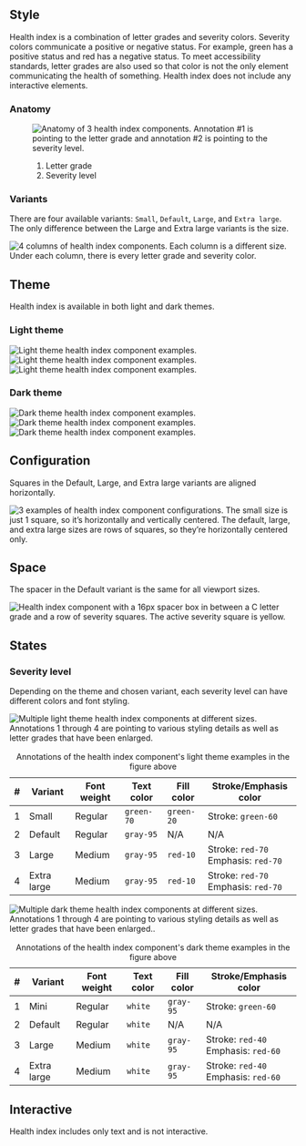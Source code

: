 <style>
  .list-flat {
    margin: 0;
    padding: 0;
    list-style: none;
  }
  rh-table caption {
    font-weight: var(--rh-font-weight-body-text-regular, 400);
    font-size: var(--rh-font-size-code-sm, 0.875rem);
  }
</style>

## Style

Health index is a combination of letter grades and severity colors. Severity colors communicate a positive or negative status. For example, green has a positive status and red has a negative status. To meet accessibility standards, letter grades are also used so that color is not the only element communicating the health of something. Health index does not include any interactive elements.

### Anatomy

<figure>
  <uxdot-example width-adjustment="752px">
    <img src="../style-anatomy.svg" alt="Anatomy of 3 health index components. Annotation #1 is pointing to the letter grade and annotation #2 is pointing to the severity level.">
  </uxdot-example>
  <figcaption>
    <ol>
      <li>Letter grade</li>
      <li>Severity level</li>
    </ol>
  </figcaption>
</figure>


### Variants

There are four available variants: `Small`, `Default`, `Large`, and `Extra large`. The only difference between the Large and Extra large variants is the size.

<uxdot-example width-adjustment="752px">
  <img src="../style-variants.svg" alt="4 columns of health index components. Each column is a different size. Under each column, there is every letter grade and severity color.">
</uxdot-example>


## Theme

Health index is available in both light and dark themes.

### Light theme

<uxdot-example width-adjustment="752px">
  <img src="../style-theme-light.svg" alt="Light theme health index component examples.">
</uxdot-example>

<uxdot-example color-palette="lighter" width-adjustment="752px">
  <img src="../style-theme-light.svg" alt="Light theme health index component examples.">
</uxdot-example>

<uxdot-example color-palette="light" width-adjustment="752px">
  <img src="../style-theme-light.svg" alt="Light theme health index component examples.">
</uxdot-example>


### Dark theme

<uxdot-example color-palette="dark" width-adjustment="752px">
  <img src="../style-theme-dark.svg" alt="Dark theme health index component examples.">
</uxdot-example>

<uxdot-example color-palette="darker" width-adjustment="752px">
  <img src="../style-theme-dark.svg" alt="Dark theme health index component examples.">
</uxdot-example>

<uxdot-example color-palette="darkest" width-adjustment="752px">
  <img src="../style-theme-dark.svg" alt="Dark theme health index component examples.">
</uxdot-example>


## Configuration

Squares in the Default, Large, and Extra large variants are aligned horizontally.

<uxdot-example width-adjustment="752px">
  <img src="../style-configuration.svg" alt="3 examples of health index component configurations. The small size is just 1 square, so it’s horizontally and vertically centered. The default, large, and extra large sizes are rows of squares, so they’re horizontally centered only.">
</uxdot-example>


## Space

The spacer in the Default variant is the same for all viewport sizes.

<uxdot-example width-adjustment="240px">
  <img src="../style-space.svg" alt="Health index component with a 16px spacer box in between a C letter grade and a row of severity squares. The active severity square is yellow.">
</uxdot-example>


## States

### Severity level

Depending on the theme and chosen variant, each severity level can have different colors and font styling.

<uxdot-example width-adjustment="752px">
  <img src="../style-severity-level-light.svg" alt="Multiple light theme health index components at different sizes. Annotations 1 through 4 are pointing to various styling details as well as letter grades that have been enlarged.">
</uxdot-example>

<rh-table>
  <table>
    <caption>Annotations of the health index component's light theme examples in the figure above</caption>
    <thead>
      <tr>
        <th scope="col" data-label="#">#</th>
        <th scope="col" data-label="Variant">Variant</th>
        <th scope="col" data-label="Font weight">Font weight</th>
        <th scope="col" data-label="Text color">Text color</th>
        <th scope="col" data-label="Fill color">Fill color</th>
        <th scope="col" data-label="Stroke/Emphasis color">Stroke/Emphasis color</th>
      </tr>
    </thead>
    <tbody>
      <tr>
        <td data-label="#">1</td>
        <td data-label="Variant">Small</td>
        <td data-label="Font weight">Regular</td>
        <td data-label="Text color"><code>green-70</code></td>
        <td data-label="Fill color"><code>green-20</code></td>
        <td data-label="Stroke/Emphasis color">Stroke: <code>green-60</code></td>
      </tr>
      <tr>
        <td data-label="#">2</td>
        <td data-label="Variant">Default</td>
        <td data-label="Font weight">Regular</td>
        <td data-label="Text color"><code>gray-95</code></td>
        <td data-label="Fill color">N/A</td>
        <td data-label="Stroke/Emphasis color">N/A</td>
      </tr>
      <tr>
        <td data-label="#">3</td>
        <td data-label="Variant">Large</td>
        <td data-label="Font weight">Medium</td>
        <td data-label="Text color"><code>gray-95</code></td>
        <td data-label="Fill color"><code>red-10</code></td>
        <td data-label="Stroke/Emphasis color">
          <ul class="list-flat">
            <li>Stroke: <code>red-70</code></li>
            <li>Emphasis: <code>red-70</code></li>
          </ul>
        </td>
      </tr>
      <tr>
        <td data-label="#">4</td>
        <td data-label="Variant">Extra large</td>
        <td data-label="Font weight">Medium</td>
        <td data-label="Text color"><code>gray-95</code></td>
        <td data-label="Fill color"><code>red-10</code></td>
        <td data-label="Stroke/Emphasis color">
          <ul class="list-flat">
            <li>Stroke: <code>red-70</code></li>
            <li>Emphasis: <code>red-70</code></li>
          </ul>
        </td>
      </tr>
    </tbody>
  </table>
</rh-table>


<uxdot-example color-palette="darkest" width-adjustment="752px">
  <img src="../style-severity-level-dark.svg" alt="Multiple dark theme health index components at different sizes. Annotations 1 through 4 are pointing to various styling details as well as letter grades that have been enlarged..">
</uxdot-example>

<rh-table>
  <table>
    <caption>Annotations of the health index component's dark theme examples in the figure above</caption>
    <thead>
      <tr>
        <th scope="col" data-label="#">#</th>
        <th scope="col" data-label="Variant">Variant</th>
        <th scope="col" data-label="Font weight">Font weight</th>
        <th scope="col" data-label="Text color">Text color</th>
        <th scope="col" data-label="Fill color">Fill color</th>
        <th scope="col" data-label="Stroke/Emphasis color">Stroke/Emphasis color</th>
      </tr>
    </thead>
    <tbody>
      <tr>
        <td data-label="#">1</td>
        <td data-label="Variant">Mini</td>
        <td data-label="Font weight">Regular</td>
        <td data-label="Text color"><code>white</code></td>
        <td data-label="Fill color"><code>gray-95</code></td>
        <td data-label="Stroke/Emphasis color">Stroke: <code>green-60</code></td>
      </tr>
      <tr>
        <td data-label="#">2</td>
        <td data-label="Variant">Default</td>
        <td data-label="Font weight">Regular</td>
        <td data-label="Text color"><code>white</code></td>
        <td data-label="Fill color">N/A</td>
        <td data-label="Stroke/Emphasis color">N/A</td>
      </tr>
      <tr>
        <td data-label="#">3</td>
        <td data-label="Variant">Large</td>
        <td data-label="Font weight">Medium</td>
        <td data-label="Text color"><code>white</code></td>
        <td data-label="Fill color"><code>gray-95</code></td>
        <td data-label="Stroke/Emphasis color">
          <ul class="list-flat">
            <li>Stroke: <code>red-40</code></li>
            <li>Emphasis: <code>red-60</code></li>
          </ul>
        </td>
      </tr>
      <tr>
        <td data-label="#">4</td>
        <td data-label="Variant">Extra large</td>
        <td data-label="Font weight">Medium</td>
        <td data-label="Text color"><code>white</code></td>
        <td data-label="Fill color"><code>gray-95</code></td>
        <td data-label="Stroke/Emphasis color">
          <ul class="list-flat">
            <li>Stroke: <code>red-40</code></li>
            <li>Emphasis: <code>red-60</code></li>
          </ul>
        </td>
      </tr>
    </tbody>
  </table>
</rh-table>


## Interactive

Health index includes only text and is not interactive.

